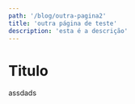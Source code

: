```yaml
---
path: '/blog/outra-pagina2'
title: 'outra página de teste'
description: 'esta é a descrição'
---
```


# Titulo

assdads